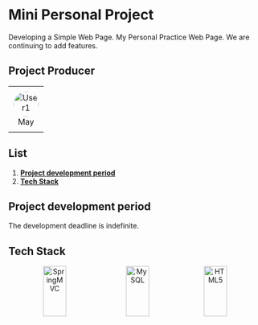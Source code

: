 # Mini Personal Project

  Developing a Simple Web Page. My Personal Practice Web Page. We are continuing to add features.

## Project Producer
<div align="center">
<table style="border-collapse: collapse; width: auto; margin: auto;">
  <tr>
    <td style="text-align:center; padding: 10px;">
      <a href="https://github.com/username1" target="_blank" rel="noopener noreferrer">
        <img src="https://avatars.githubusercontent.com/username1" alt="User1" style="width:50px; height:50px; border-radius:50%;"/>
      </a>
      <br/>
      <p style="margin:0;">May</p>
    </td>
</table>
</div>

## List
1. [**Project development period**](#project-development-period)
2. [**Tech Stack**](#tech-stack)

## Project development period
  The development deadline is indefinite.

## Tech Stack
<div align="center">
  <img src="https://img.shields.io/badge/SpringMVC-6DB33F?style=for-the-badge&logo=spring&logoColor=white" alt="SpringMVC" style="height:100px; margin-right:10px; width:30%;"/>
  <img src="https://img.shields.io/badge/MySQL-4479A1?style=for-the-badge&logo=mysql&logoColor=white" alt="MySQL" style="height:100px; width:30%;"/>
  <img src="https://img.shields.io/badge/HTML5-E34F26?style=for-the-badge&logo=html5&logoColor=white" alt="HTML5" style="height:100px; width:30%;"/>
</div>
